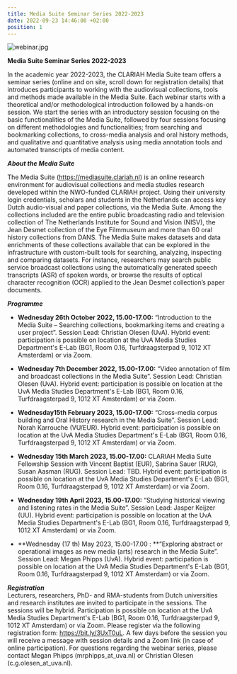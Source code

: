```yaml
---
title: Media Suite Seminar Series 2022-2023
date: 2022-09-23 14:46:00 +02:00
position: 1
---
```


![webinar.jpg](/uploads/webinar.jpg)

**Media Suite Seminar Series 2022-2023**

In the academic year 2022-2023, the CLARIAH Media Suite team offers a seminar series (online and on site, scroll down for registration details) that introduces participants to working with the audiovisual collections, tools and methods made available in the Media Suite. Each webinar starts with a theoretical and/or methodological introduction followed by a hands-on session. We start the series with an introductory session focusing on the basic functionalities of the Media Suite, followed by four sessions focusing on different methodologies and functionalities; from searching and bookmarking collections, to cross-media analysis and oral history methods, and qualitative and quantitative analysis using media annotation tools and automated transcripts of media content.

***About the Media Suite***

The Media Suite (https://mediasuite.clariah.nl) is an online research environment for audiovisual collections and media studies research developed within the NWO-funded CLARIAH project. Using their university login credentials, scholars and students in the Netherlands can access key Dutch audio-visual and paper collections, via the Media Suite. Among the collections included are the entire public broadcasting radio and television collection of The Netherlands Institute for Sound and Vision (NISV), the Jean Desmet collection of the Eye Filmmuseum and more than 60 oral history collections from DANS. The Media Suite makes datasets and data enrichments of these collections available that can be explored in the infrastructure with custom-built tools for searching, analyzing, inspecting and comparing datasets. For instance, researchers may search public service broadcast collections using the automatically generated speech transcripts (ASR) of spoken words, or browse the results of optical character recognition (OCR) applied to the Jean Desmet collection’s paper documents.

***Programme***

* **Wednesday 26th October 2022, 15.00-17.00:** “Introduction to the Media Suite – Searching collections, bookmarking items and creating a user project”. Session Lead: Christian Olesen (UvA). Hybrid event: participation is possible on location at the UvA Media Studies Department's E-Lab (BG1,  Room 0.16, Turfdraagsterpad 9, 1012 XT Amsterdam) or via Zoom.


* **Wednesday 7th December 2022, 15.00-17.00:** “Video annotation of film and broadcast collections in the Media Suite”. Session Lead: Christian Olesen (UvA). Hybrid event: participation is possible on location at the UvA Media Studies Department's E-Lab (BG1,  Room 0.16, Turfdraagsterpad 9, 1012 XT Amsterdam) or via Zoom.


* **Wednesday15th February 2023, 15.00-17.00:** “Cross-media corpus building and Oral History research in the Media Suite”. Session Lead: Norah Karrouche (VU/EUR). Hybrid event: participation is possible on location at the UvA Media Studies Department's E-Lab (BG1,  Room 0.16, Turfdraagsterpad 9, 1012 XT Amsterdam) or via Zoom.


* **Wednesday 15th March 2023, 15.00-17.00:** CLARIAH Media Suite Fellowship Session with Vincent Baptist (EUR), Sabrina Sauer (RUG), Susan Aasman (RUG). Session Lead: TBD. Hybrid event: participation is possible on location at the UvA Media Studies Department's E-Lab (BG1,  Room 0.16, Turfdraagsterpad 9, 1012 XT Amsterdam) or via Zoom.


* **Wednesday 19th April 2023, 15.00-17.00:** “Studying historical viewing and listening rates in the Media Suite”. Session Lead: Jasper Keijzer (UU). Hybrid event: participation is possible on location at the UvA Media Studies Department's E-Lab (BG1,  Room 0.16, Turfdraagsterpad 9, 1012 XT Amsterdam) or via Zoom.

* \*\*Wednesday (17 th) May 2023, 15.00-17.00 : \*\*“Exploring abstract or operational images as new media (arts) research in the Media Suite”. Session Lead: Megan Phipps (UvA). Hybrid event: participation is possible on location at the UvA Media Studies Department's E-Lab (BG1,  Room 0.16, Turfdraagsterpad 9, 1012 XT Amsterdam) or via Zoom.

***Registration***\
Lecturers, researchers, PhD- and RMA-students from Dutch universities and research institutes are invited to participate in the sessions. The sessions will be hybrid. Participation is possible on location at the UvA Media Studies Department's E-Lab (BG1,  Room 0.16, Turfdraagsterpad 9, 1012 XT Amsterdam) or via Zoom. Please register via the following registration form: https://bit.ly/3UxT0uL. A few days before the session you will receive a message with session details and a Zoom link (in case of online participation). For questions regarding the webinar series, please contact Megan Phipps (mrphipps_at_uva.nl) or Christian Olesen (c.g.olesen_at_uva.nl).
